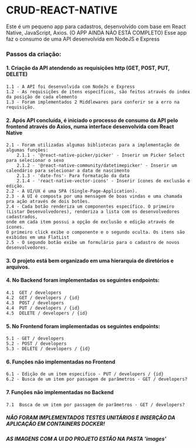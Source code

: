 # CRUD-REACT-NATIVE

Este é um pequeno app para cadastros, desenvolvido com base em React Native, JavaScript, Axios. (O APP AINDA NÃO ESTÁ COMPLETO)
Esse app faz o consumo de uma API desenvolvida em NodeJS e Express

###  Passos da criação:
#### 1.  Criação da API atendendo as requisições http (GET, POST, PUT, DELETE)
    1.1 - A API foi desenvolvida com NodeJs e Express
    1.2 - As requisições de itens específicos, são feitos através do index da posição de cada elemento
    1.3 - Foram implementados 2 Middlewares para conferir se a erro na requisição.

#### 2. Após API concluída, é iniciado o processo de consumo da API pelo frontend através do Axios, numa interface desenvolvida com React Native
	2.1 - Foram utilizadas algumas bibliotecas para a implementação de algumas funções: 
		2.1.1 - '@react-native-picker/picker' - Inserir um Picker Select para selecionar o sexo
		2.1.2 - '@react-native-community/datetimepicker' - Inserir um calendário para selecionar a data de nascimento
		2.1.3 - 'date-fns'- Para formatação da data
		2.1.4 - 'react-native-vector-icons' - Inserir ícones de exclusão e edição.
	2.2 - A UI/UX é uma SPA (Single-Page-Application).
	2.3 - A UI é composta por uma mensagem de boas vindas e uma chamada pra ação através de dois botões.
	2.4 - Cada botão renderiza um componentes específico. O primeiro (Listar Desenvolvedores), renderiza a lista com os desenvolvedores cadastrados, 
    onde em cada item possui a opção de exclusão e edição através de ícones. 
    O primeiro click exibe o componente e o segundo oculta. Os itens são exibidos em uma FlatList
	2.5 - O segundo botão exibe um formulário para o cadastro de novos desenvolvedores.
#### 3.  O projeto está bem organizado em uma hierarquia de diretórios e arquivos.
    
#### 4.  No Backend foram implementadas os seguintes endpoints:
    4.1  GET / developers
    4.2  GET / developers / {id}
    4.3  POST / developers
    4.4  PUT / developers / {id}
    4.5  DELETE / developers / {id}
#### 5.  No Frontend foram implementadas os seguintes endpoints:
    5.1 - GET / developers
    5.2 - POST / developers
    5.3 - DELETE / developers / {id}
#### 6.  Funções não implementadas no Frontend
    6.1 - Edição de um item especifico - PUT / developers / {id}
    6.2 - Busca de um item por passagem de parâmetros - GET / developers?
#### 7.  Funções não implementadas no Backend
    
    7.1  Busca de um item por passagem de parâmetros - GET / developers?

#####      NÃO FORAM IMPLEMENTADOS TESTES UNITÁRIOS E INSERÇÃO DA APLICAÇÃO EM CONTAINERS DOCKER!
#####      AS IMAGENS COM A UI DO PROJETO ESTÃO NA PASTA 'images'
